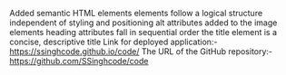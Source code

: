 Added semantic HTML elements
elements follow a logical structure independent of styling and positioning
alt attributes added to the image elements
heading attributes fall in sequential order
the title element is a concise, descriptive title
Link for  deployed application:- https://ssinghcode.github.io/code/
The URL of the GitHub repository:- https://github.com/SSinghcode/code
